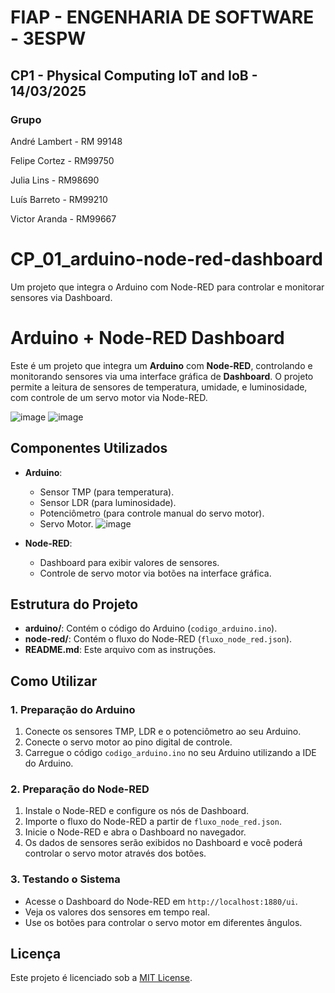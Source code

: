 # FIAP - ENGENHARIA DE SOFTWARE - 3ESPW
## CP1 - Physical Computing IoT and IoB - 14/03/2025

### Grupo

André Lambert - RM 99148

Felipe Cortez - RM99750

Julia Lins - RM98690

Luís Barreto - RM99210

Victor Aranda - RM99667

# CP_01_arduino-node-red-dashboard
Um projeto que integra o Arduino com Node-RED para controlar e monitorar sensores via Dashboard.

# Arduino + Node-RED Dashboard

Este é um projeto que integra um **Arduino** com **Node-RED**, controlando e monitorando sensores via uma interface gráfica de **Dashboard**. O projeto permite a leitura de sensores de temperatura, umidade, e luminosidade, com controle de um servo motor via Node-RED.

![image](https://github.com/user-attachments/assets/7ea4784c-fc16-4eed-8adc-0e81c3231e07)
![image](https://github.com/user-attachments/assets/6c7277fa-4981-425d-9ceb-89a66668ba7d)


## Componentes Utilizados

- **Arduino**:
  - Sensor TMP (para temperatura).
  - Sensor LDR (para luminosidade).
  - Potenciômetro (para controle manual do servo motor).
  - Servo Motor.
  ![image](https://github.com/user-attachments/assets/6f53099c-3e03-4062-b6be-080a92f2d0f1)

  
- **Node-RED**:
  - Dashboard para exibir valores de sensores.
  - Controle de servo motor via botões na interface gráfica.

## Estrutura do Projeto

- **arduino/**: Contém o código do Arduino (`codigo_arduino.ino`).
- **node-red/**: Contém o fluxo do Node-RED (`fluxo_node_red.json`).
- **README.md**: Este arquivo com as instruções.

## Como Utilizar

### 1. Preparação do Arduino

1. Conecte os sensores TMP, LDR e o potenciômetro ao seu Arduino.
2. Conecte o servo motor ao pino digital de controle.
3. Carregue o código `codigo_arduino.ino` no seu Arduino utilizando a IDE do Arduino.

### 2. Preparação do Node-RED

1. Instale o Node-RED e configure os nós de Dashboard.
2. Importe o fluxo do Node-RED a partir de `fluxo_node_red.json`.
3. Inicie o Node-RED e abra o Dashboard no navegador.
4. Os dados de sensores serão exibidos no Dashboard e você poderá controlar o servo motor através dos botões.

### 3. Testando o Sistema

- Acesse o Dashboard do Node-RED em `http://localhost:1880/ui`.
- Veja os valores dos sensores em tempo real.
- Use os botões para controlar o servo motor em diferentes ângulos.

## Licença

Este projeto é licenciado sob a [MIT License](LICENSE).
